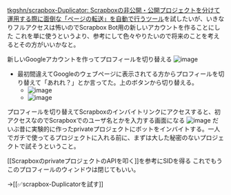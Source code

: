 
[tkgshn/scrapbox-Duplicator: Scrapboxの非公開・公開プロジェクトを分けて運用する際に面倒な「ページの転送」を自動で行うツール](https://github.com/tkgshn/scrapbox-Duplicator)を試したいが、いきなりフルアクセスは怖いのでScrapbox Bot用の新しいアカウントを作ることにした
これを単に使うというより、参考にして色々やりたいので将来のことを考えるとその方がいいかなと。

新しいGoogleアカウントを作ってプロフィールを切り替える
![image](https://gyazo.com/2db1dd299d8a127edf5ef575258c9e50/thumb/1000)
- 最初間違えてGoogleのウェブページに表示されてる方からプロフィールを切り替えて「あれれ？」とか言ってた。上のボタンから切り替える。
    - ![image](https://gyazo.com/5d92e25d7775f1c7e1560a0d7b9b287a/thumb/1000)
    - ![image](https://gyazo.com/79138a5967b87c66bd18e255f564bd3c/thumb/1000)

プロフィールを切り替えてScrapboxのインバイトリンクにアクセスすると、初アクセスなのでScrapboxでのユーザ名とかを入力する画面になる
![image](https://gyazo.com/b977b6943dd668b65d879b3cef3fe7d7/thumb/1000)
だいぶ昔に実験的に作ったprivateプロジェクトにボットをインバイトする。一人でガチで使ってるプロジェクトに入れる前に、まずは大した秘密のないプロジェクトで試そうということ。

[[ScrapboxのprivateプロジェクトのAPIを叩く]]を参考にSIDを得る
これでもうこのプロフィールのウィンドウは閉じてもいい。

→[[✅scrapbox-Duplicatorを試す]]
